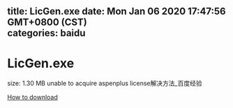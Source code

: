 
title: LicGen.exe
date: Mon Jan 06 2020 17:47:56 GMT+0800 (CST)    
categories: baidu
---

# LicGen.exe
size: 1.30 MB
 unable to acquire aspenplus license解决方法_百度经验
 

[How to download](https://bpcam.bemobtrk.com/go/2ceec3aa-1ca2-46d6-b9ff-aaa5c184517c?jno=1105)